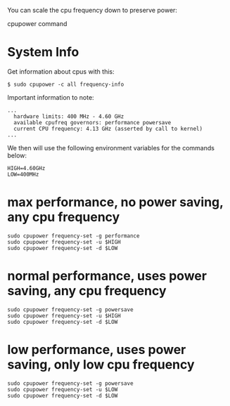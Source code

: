 You can scale the cpu frequency down to preserve power:

cpupower command

# System Info
Get information about cpus with this:
```
$ sudo cpupower -c all frequency-info
```
Important information to note:
```
...
  hardware limits: 400 MHz - 4.60 GHz
  available cpufreq governors: performance powersave
  current CPU frequency: 4.13 GHz (asserted by call to kernel)
...
```
We then will use the following environment variables for the commands below:
```
HIGH=4.60GHz
LOW=400MHz
```

# max performance, no power saving, any cpu frequency
```
sudo cpupower frequency-set -g performance
sudo cpupower frequency-set -u $HIGH
sudo cpupower frequency-set -d $LOW
```

# normal performance, uses power saving, any cpu frequency
```
sudo cpupower frequency-set -g powersave
sudo cpupower frequency-set -u $HIGH
sudo cpupower frequency-set -d $LOW
```

# low performance, uses power saving, only low cpu frequency
```
sudo cpupower frequency-set -g powersave
sudo cpupower frequency-set -u $LOW
sudo cpupower frequency-set -d $LOW
```

